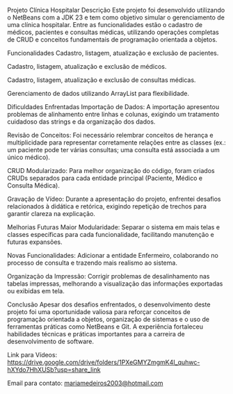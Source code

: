 Projeto Clínica Hospitalar
Descrição
Este projeto foi desenvolvido utilizando o NetBeans com a JDK 23 e tem como objetivo simular o gerenciamento de uma clínica hospitalar. Entre as funcionalidades estão o cadastro de médicos, pacientes e consultas médicas, utilizando operações completas de CRUD e conceitos fundamentais de programação orientada a objetos.

Funcionalidades
Cadastro, listagem, atualização e exclusão de pacientes.

Cadastro, listagem, atualização e exclusão de médicos.

Cadastro, listagem, atualização e exclusão de consultas médicas.

Gerenciamento de dados utilizando ArrayList para flexibilidade.

Dificuldades Enfrentadas
Importação de Dados: A importação apresentou problemas de alinhamento entre linhas e colunas, exigindo um tratamento cuidadoso das strings e da organização dos dados.

Revisão de Conceitos: Foi necessário relembrar conceitos de herança e multiplicidade para representar corretamente relações entre as classes (ex.: um paciente pode ter várias consultas; uma consulta está associada a um único médico).

CRUD Modularizado: Para melhor organização do código, foram criados CRUDs separados para cada entidade principal (Paciente, Médico e Consulta Médica).

Gravação de Vídeo: Durante a apresentação do projeto, enfrentei desafios relacionados à didática e retórica, exigindo repetição de trechos para garantir clareza na explicação.

Melhorias Futuras
Maior Modularidade: Separar o sistema em mais telas e classes específicas para cada funcionalidade, facilitando manutenção e futuras expansões.

Novas Funcionalidades: Adicionar a entidade Enfermeiro, colaborando no processo de consulta e trazendo mais realismo ao sistema.

Organização da Impressão: Corrigir problemas de desalinhamento nas tabelas impressas, melhorando a visualização das informações exportadas ou exibidas em tela.

Conclusão
Apesar dos desafios enfrentados, o desenvolvimento deste projeto foi uma oportunidade valiosa para reforçar conceitos de programação orientada a objetos, organização de sistemas e o uso de ferramentas práticas como NetBeans e Git. A experiência fortaleceu habilidades técnicas e práticas importantes para a carreira de desenvolvimento de software.

Link para Vídeos: https://drive.google.com/drive/folders/1PXeGMYZmgmK4I_quhwc-hXYdo7HhXUSb?usp=share_link 

Email para contato: mariamedeiros2003@hotmail.com


